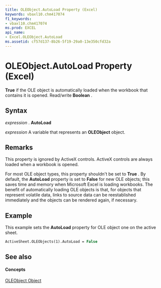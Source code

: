 ```yaml
---
title: OLEObject.AutoLoad Property (Excel)
keywords: vbaxl10.chm417074
f1_keywords:
- vbaxl10.chm417074
ms.prod: EXCEL
api_name:
- Excel.OLEObject.AutoLoad
ms.assetid: cf57d137-8b26-5f19-29a0-13e350cfd32a
---
```



# OLEObject.AutoLoad Property (Excel)

 **True** if the OLE object is automatically loaded when the workbook that contains it is opened. Read/write **Boolean** .


## Syntax

 _expression_ . **AutoLoad**

 _expression_ A variable that represents an **OLEObject** object.


## Remarks

This property is ignored by ActiveX controls. ActiveX controls are always loaded when a workbook is opened.

For most OLE object types, this property shouldn't be set to  **True** . By default, the **AutoLoad** property is set to **False** for new OLE objects; this saves time and memory when Microsoft Excel is loading workbooks. The benefit of automatically loading OLE objects is that, for objects that represent volatile data, links to source data can be reestablished immediately and the objects can be rendered again, if necessary.


## Example

This example sets the  **AutoLoad** property for OLE object one on the active sheet.


```vb
ActiveSheet.OLEObjects(1).AutoLoad = False
```


## See also


#### Concepts


[OLEObject Object](oleobject-object-excel.md)

